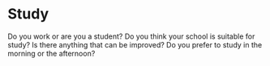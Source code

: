 # Study  


Do you work or are you a student? Do you think your school is suitable for study? Is there anything that can be improved? Do you prefer to study in the morning or the afternoon?